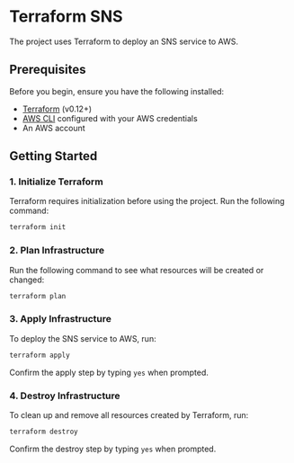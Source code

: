 # Terraform SNS

The project uses Terraform to deploy an SNS service to AWS.

## Prerequisites

Before you begin, ensure you have the following installed:

- [Terraform](https://www.terraform.io/downloads.html) (v0.12+)
- [AWS CLI](https://aws.amazon.com/cli/) configured with your AWS credentials
- An AWS account

## Getting Started

### 1. Initialize Terraform

Terraform requires initialization before using the project. Run the following command:

```sh
terraform init
```

### 2. Plan Infrastructure

Run the following command to see what resources will be created or changed:

```sh
terraform plan
```

### 3. Apply Infrastructure

To deploy the SNS service to AWS, run:

```sh
terraform apply
```

Confirm the apply step by typing `yes` when prompted.

### 4. Destroy Infrastructure

To clean up and remove all resources created by Terraform, run:

```sh
terraform destroy
```

Confirm the destroy step by typing `yes` when prompted.
